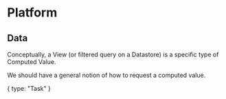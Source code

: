# Platform

## Data

Conceptually, a View (or filtered query on a Datastore) is a specific type of Computed Value.

We should have a general notion of how to request a computed value.

{ type: "Task" }

